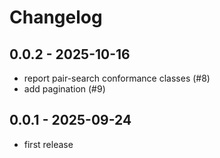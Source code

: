 # Changelog

## 0.0.2 - 2025-10-16

* report pair-search conformance classes (#8)
* add pagination (#9)


## 0.0.1 - 2025-09-24

* first release
